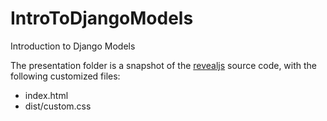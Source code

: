 # IntroToDjangoModels
Introduction to Django Models

The presentation folder is a snapshot of the [revealjs](https://revealjs.com/) source code, with the following customized files:
- index.html
- dist/custom.css
